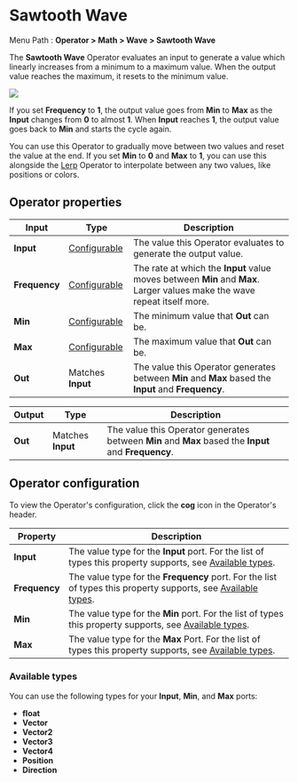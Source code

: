 # Sawtooth Wave

Menu Path : **Operator > Math > Wave > Sawtooth Wave**

The **Sawtooth Wave** Operator evaluates an input to generate a value which linearly increases from a minimum to a maximum value. When the output value reaches the maximum, it resets to the minimum value.

![](Images/Operator-SawtoothWaveAnimation.gif)

If you set **Frequency** to **1**, the output value goes from **Min** to **Max** as the **Input** changes from **0** to almost **1**. When **Input** reaches **1**, the output value goes back to **Min** and starts the cycle again.

You can use this Operator to gradually move between two values and reset the value at the end. If you set **Min** to **0** and **Max** to **1**, you can use this alongside the [Lerp](Operator-Lerp.md) Operator to interpolate between any two values, like positions or colors.

## Operator properties

| **Input**     | **Type**                                | **Description**                                              |
| ------------- | --------------------------------------- | ------------------------------------------------------------ |
| **Input**     | [Configurable](#operator-configuration) | The value this Operator evaluates to generate the output value. |
| **Frequency** | [Configurable](#operator-configuration) | The rate at which the **Input** value moves between **Min** and **Max**. Larger values make the wave repeat itself more. |
| **Min**       | [Configurable](#operator-configuration) | The minimum value that **Out** can be.                       |
| **Max**       | [Configurable](#operator-configuration) | The maximum value that **Out** can be.                       |
| **Out**       | Matches **Input**                       | The value this Operator generates between **Min** and **Max** based the **Input** and **Frequency**. |

| **Output** | **Type**          | **Description**                                              |
| ---------- | ----------------- | ------------------------------------------------------------ |
| **Out**    | Matches **Input** | The value this Operator generates between **Min** and **Max** based the **Input** and **Frequency**. |

## Operator configuration

To view the Operator's configuration, click the **cog** icon in the Operator's header.

| **Property**  | **Description**                                              |
| ------------- | ------------------------------------------------------------ |
| **Input**     | The value type for the **Input** port. For the list of types this property supports, see [Available types](#available-types). |
| **Frequency** | The value type for the **Frequency** port. For the list of types this property supports, see [Available types](#available-types). |
| **Min**       | The value type for the **Min** port. For the list of types this property supports, see [Available types](#available-types). |
| **Max**       | The value type for the **Max** Port. For the list of types this property supports, see [Available types](#available-types). |



### Available types

You can use the following types for your **Input**, **Min**, and **Max** ports:

- **float**
- **Vector**
- **Vector2**
- **Vector3**
- **Vector4**
- **Position**
- **Direction**
